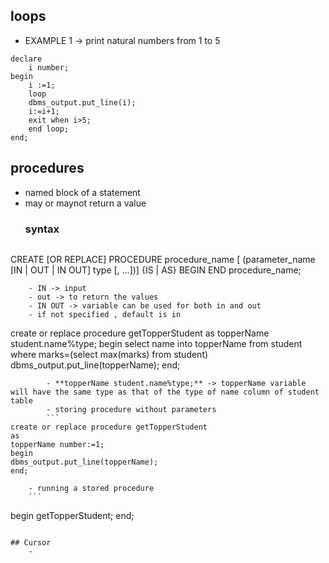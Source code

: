 ## loops
- EXAMPLE 1 -> print natural numbers from 1 to 5
	
```
declare
	i number;
begin 
	i :=1;
	loop
	dbms_output.put_line(i);
	i:=i+1;
	exit when i>5;
	end loop;
end;
```
## procedures
- named block of a statement
- may or maynot return a value
	### syntax
	```
CREATE [OR REPLACE] PROCEDURE procedure_name 
[ (parameter_name [IN | OUT | IN OUT] type [, ...])] 
{IS | AS} 
BEGIN
	<procedure body> 
END procedure_name;
```
	- IN -> input
	- out -> to return the values
	- IN OUT -> variable can be used for both in and out
	- if not specified , default is in
```
create or replace procedure getTopperStudent
as
topperName student.name%type; 
begin
select name into topperName from student where marks=(select max(marks) from student)
dbms_output.put_line(topperName);
end;
```
		- **topperName student.name%type;** -> topperName variable will have the same type as that of the type of name column of student table
		- storing procedure without parameters
		```
create or replace procedure getTopperStudent
as
topperName number:=1; 
begin
dbms_output.put_line(topperName);
end;
```
		- running a stored procedure
		```
begin 
getTopperStudent;
end;
```

## Cursor
	- 






















